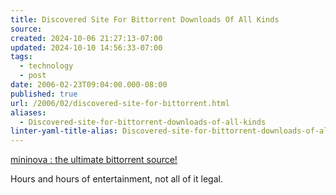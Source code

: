 ```yaml
---
title: Discovered Site For Bittorrent Downloads Of All Kinds
source: 
created: 2024-10-06 21:27:13-07:00
updated: 2024-10-10 14:56:33-07:00
tags:
  - technology
  - post
date: 2006-02-23T09:04:00.000-08:00
published: true
url: /2006/02/discovered-site-for-bittorrent.html
aliases:
  - Discovered-site-for-bittorrent-downloads-of-all-kinds
linter-yaml-title-alias: Discovered-site-for-bittorrent-downloads-of-all-kinds
---
```



[mininova : the ultimate bittorrent source!](https://www.mininova.org/ "mininova : the ultimate bittorrent source!")  
  
Hours and hours of entertainment, not all of it legal.